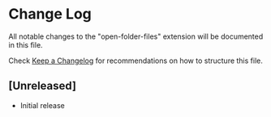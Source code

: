 # Change Log

All notable changes to the "open-folder-files" extension will be documented in this file.

Check [Keep a Changelog](http://keepachangelog.com/) for recommendations on how to structure this file.

## [Unreleased]

- Initial release